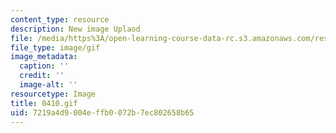 ```yaml
---
content_type: resource
description: New image Uplaod
file: /media/https%3A/open-learning-course-data-rc.s3.amazonaws.com/res-21g-01-kana-spring-2010/7219a4d9004effb0072b7ec802658b65_0410.gif
file_type: image/gif
image_metadata:
  caption: ''
  credit: ''
  image-alt: ''
resourcetype: Image
title: 0410.gif
uid: 7219a4d9-004e-ffb0-072b-7ec802658b65
---
```


